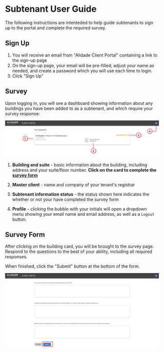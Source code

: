 # Subtenant User Guide

The following instructions are intenteded to help guide subtenants to sign up to the portal and complete the required survey.

## Sign Up

1. You will receive an email from "Alidade Client Portal" containing a link to the sign-up page
2. On the sign-up page, your email will be pre-filled; adjust your name as needed, and create a password which you will use each time to login.
3. Click "Sign Up"

## Survey

Upon logging in, you will see a dashboard showing information about any buildings you have been added to as a subtenant, and which require your survey response:

![](images/subtenant-home.png)

1. **Building and suite** - basic information about the building, including address and your suite/floor number. **Click on the card to complete the [survey form](#survey-form)**

2. **Master client** - name and company of your tenant's registrar

3. **Subtenant information status** - the status shown here indicates the whether or not your have completed the survey form

4. **Profile** - clicking the bubble with your initials will open a dropdown menu showing your email name and email address, as well as a `Logout` button.

## Survey Form

After clicking on the building card, you will be brought to the survey page. Respond to the questions to the best of your ability, including all required responses.

When finished, click the "Submit" button at the bottom of the form.

![](images/subtenant-survey-submit.png)
